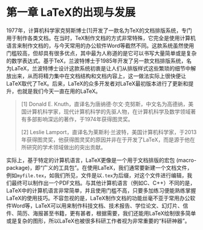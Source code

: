 # 第一章 LaTeX的出现与发展

1977年，计算机科学家克努斯博士[1]开发了一款名为TeX的文档排版系统，专门用于制作各类文档。在当时，TeX制作文档的方式非常特殊，它完全是使用计算机语言来制作文档的，与今天常用的办公软件Word等截然不同。这款系统虽然使用门槛较高，但却具有很多优点，其中最为人称道的是它可以书写大量简单或是复杂的数学表达式。基于TeX，兰波特博士于1985年开发了另一款文档排版系统，名为LaTeX，兰波特博士设计这款系统初衷是让人们从排版样式这些繁琐的细节中解放出来，从而将精力集中在文档结构和文档内容上，这一做法实际上很快便让LaTeX取代了TeX。后来，LaTeX的众多开发者对LaTeX最初版本进行了更新和提升，也就是我们今天一直在用的LaTeX。

> [1] Donald E. Knuth，直译名为唐纳德·尔文·克努斯，中文名为高德纳，美国计算机科学家，现代计算机科学的先驱人物，在计算机科学及数学领域著有多部影响深远的著作，于1974年获得图灵奖。
>
> [2] Leslie Lamport，直译名为莱斯利·兰波特，美国计算机科学家，于2013年获得图灵奖，他获得图灵奖的原因并非在于开发了LaTeX，而是源于他在所研究的学术领域做出的突出贡献。

实际上，基于特定的计算机语言，LaTeX更像是一个用于文档排版的宏包 (macro-package)，即“广义的工具包”。在使用LaTeX，我们通常要新建一个文档文件，例如`myfile.tex`，如我们所见，文件是以`.tex`为后缀，对这个文件进行编辑，我们最终可以制作出一个PDF文档。与其他计算机语言（例如C、C++）不同的是，LaTeX中的计算机语言非常简单，并且使用门槛不高，只要多加练习便能熟练掌握LaTeX的使用技巧。不容忽视的是，LaTeX制作文档的功能丝毫不亚于常用办公软件Word等，LaTeX可以用来制作科技文档、技术报告、学位论文、幻灯片、信件、简历、海报甚至书籍，更有甚者，根据需要，我们还能用LaTeX绘制很多简单或是复杂的图形，所以LaTeX也被很多科研工作者视为非常重要的“科研神器”。
